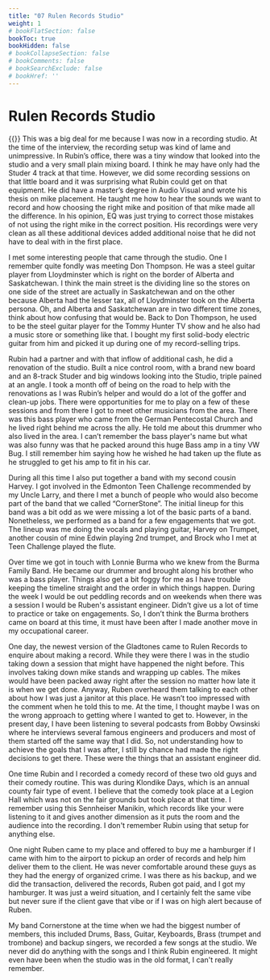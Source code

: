 ```yaml
---
title: "07 Rulen Records Studio"
weight: 1
# bookFlatSection: false
bookToc: true
bookHidden: false
# bookCollapseSection: false
# bookComments: false
# bookSearchExclude: false
# bookHref: ''
---
```

# Rulen Records Studio
{{<picture src="/images/Reuben loading the 8 track.png"  width="300 px">}}
This was a big deal for me because I was now in a recording studio.  At the time of the interview, the recording setup was kind of lame and unimpressive.   In Rubin’s office, there was a tiny window that looked into the studio and a very small plain mixing board.  I think he may have only had the Studer 4 track at that time.  However, we did some recording sessions on that little board and it was surprising what Rubin could get on that equipment.  He did have a master’s degree in Audio Visual and wrote his thesis on mike placement.  He taught me how to hear the sounds we want to record and how choosing the right mike and position of that mike made all the difference.  In his opinion, EQ was just trying to correct those mistakes of not using the right mike in the correct position.  His recordings were very clean as all these additional devices added additional noise that he did not have to deal with in the first place.

I met some interesting people that came through the studio.  One I remember quite fondly was meeting Don Thompson.  He was a steel guitar player from Lloydminster which is right on the border of Alberta and Saskatchewan.  I think the main street is the dividing line so the stores on one side of the street are actually in Saskatchewan and on the other because Alberta had the lesser tax, all of Lloydminster took on the Alberta persona.  Oh, and Alberta and Saskatchewan are in two different time zones, think about how confusing that would be.  Back to Don Thompson, he used to be the steel guitar player for the Tommy Hunter TV show and he also had a music store or something like that.  I bought my first solid-body electric guitar from him and picked it up during one of my record-selling trips.

Rubin had a partner and with that inflow of additional cash, he did a renovation of the studio.  Built a nice control room, with a brand new board and an 8-track Studer and big windows looking into the Studio, triple pained at an angle.  I took a month off of being on the road to help with the renovations as I was Rubin’s helper and would do a lot of the goffer and clean-up jobs.  There were opportunities for me to play on a few of these sessions and from there I got to meet other musicians from the area.  There was this bass player who came from the German Pentecostal Church and he lived right behind me across the ally.  He told me about this drummer who also lived in the area.  I can’t remember the bass player's name but what was also funny was that he packed around this huge Bass amp in a tiny VW Bug.  I still remember him saying how he wished he had taken up the flute as he struggled to get his amp to fit in his car.

During all this time I also put together a band with my second cousin Harvey.  I got involved in the Edmonton Teen Challenge recommended by my Uncle Larry, and there I met a bunch of people who would also become part of the band that we called “CornerStone”.  The initial lineup for this band was a bit odd as we were missing a lot of the basic parts of a band.  Nonetheless, we performed as a band for a few engagements that we got.  The lineup was me doing the vocals and playing guitar, Harvey on Trumpet, another cousin of mine Edwin playing 2nd trumpet, and Brock who I met at Teen Challenge played the flute.

Over time we got in touch with Lonnie Burma who we knew from the Burma Family Band.  He became our drummer and brought along his brother who was a bass player.  Things also get a bit foggy for me as I have trouble keeping the timeline straight and the order in which things happen.  During the week I would be out peddling records and on weekends when there was a session I would be Ruben's assistant engineer.  Didn’t give us a lot of time to practice or take on engagements.  So, I don’t think the Burma brothers came on board at this time, it must have been after I made another move in my occupational career.

One day, the newest version of the Gladtones came to Rulen Records to enquire about making a record.  While they were there I was in the studio taking down a session that might have happened the night before.  This involves taking down mike stands and wrapping up cables.  The mikes would have been packed away right after the session no matter how late it is when we get done.  Anyway, Ruben overheard them talking to each other about how I was just a janitor at this place.  He wasn’t too impressed with the comment when he told this to me.  At the time, I thought maybe I was on the wrong approach to getting where I wanted to get to.  However, in the present day, I have been listening to several podcasts from Bobby Owsinski where he interviews several famous engineers and producers and most of them started off the same way that I did.  So, not understanding how to achieve the goals that I was after, I still by chance had made the right decisions to get there. These were the things that an assistant engineer did.

One time Rubin and I recorded a comedy record of these two old guys and their comedy routine. This was during Klondike Days, which is an annual county fair type of event. I believe that the comedy took place at a Legion Hall which was not on the fair grounds but took place at that time. I remember using this Sennheiser Manikin, which records like your were listening to it and gives another dimension as it puts the room and the audience into the recording. I don't remember Rubin using that setup for anything else.

One night Ruben came to my place and offered to buy me a hamburger if I came with him to the airport to pickup an order of records and help him deliver them to the client.  He was never comfortable around these guys as they had the energy of organized crime.  I was there as his backup, and we did the transaction, delivered the records, Ruben got paid, and I got my hamburger.  It was just a weird situation, and I certainly felt the same vibe but never sure if the client gave that vibe or if I was on high alert because of Ruben.

My band Cornerstone at the time when we had the biggest number of members, this included Drums, Bass, Guitar, Keyboards, Brass (trumpet and trombone) and backup singers, we recorded a few songs at the studio. We never did do anything with the songs and I think Rubin engineered. It might even have been when the studio was in the old format, I can't really remember.